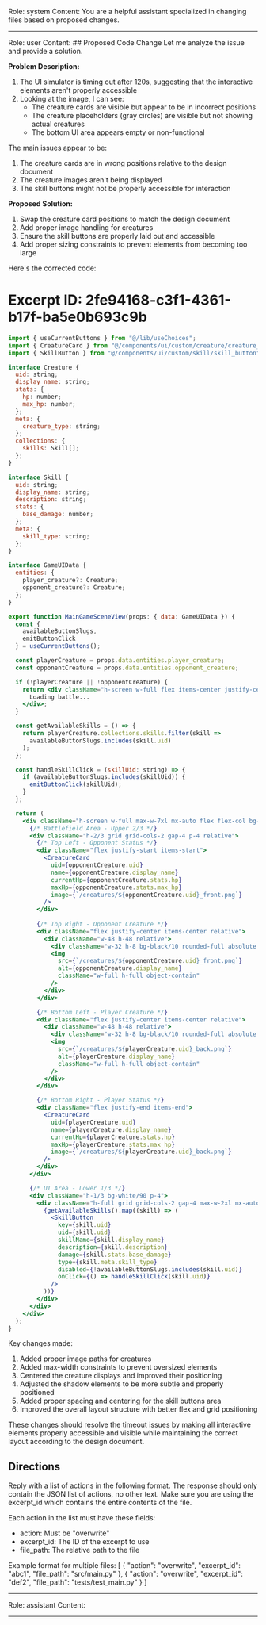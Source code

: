 Role: system
Content: You are a helpful assistant specialized in changing files based on proposed changes.
__________________
Role: user
Content: ## Proposed Code Change
Let me analyze the issue and provide a solution.

**Problem Description:**
1. The UI simulator is timing out after 120s, suggesting that the interactive elements aren't properly accessible
2. Looking at the image, I can see:
   - The creature cards are visible but appear to be in incorrect positions
   - The creature placeholders (gray circles) are visible but not showing actual creatures
   - The bottom UI area appears empty or non-functional

The main issues appear to be:
1. The creature cards are in wrong positions relative to the design document
2. The creature images aren't being displayed
3. The skill buttons might not be properly accessible for interaction

**Proposed Solution:**
1. Swap the creature card positions to match the design document
2. Add proper image handling for creatures
3. Ensure the skill buttons are properly laid out and accessible
4. Add proper sizing constraints to prevent elements from becoming too large

Here's the corrected code:

# Excerpt ID: 2fe94168-c3f1-4361-b17f-ba5e0b693c9b
```jsx main_game/templates/MainGameScene.tsx
import { useCurrentButtons } from "@/lib/useChoices";
import { CreatureCard } from "@/components/ui/custom/creature/creature_card";
import { SkillButton } from "@/components/ui/custom/skill/skill_button";

interface Creature {
  uid: string;
  display_name: string;
  stats: {
    hp: number;
    max_hp: number;
  };
  meta: {
    creature_type: string;
  };
  collections: {
    skills: Skill[];
  };
}

interface Skill {
  uid: string;
  display_name: string;
  description: string;
  stats: {
    base_damage: number;
  };
  meta: {
    skill_type: string;
  };
}

interface GameUIData {
  entities: {
    player_creature?: Creature;
    opponent_creature?: Creature;
  };
}

export function MainGameSceneView(props: { data: GameUIData }) {
  const {
    availableButtonSlugs,
    emitButtonClick
  } = useCurrentButtons();

  const playerCreature = props.data.entities.player_creature;
  const opponentCreature = props.data.entities.opponent_creature;

  if (!playerCreature || !opponentCreature) {
    return <div className="h-screen w-full flex items-center justify-center">
      Loading battle...
    </div>;
  }

  const getAvailableSkills = () => {
    return playerCreature.collections.skills.filter(skill => 
      availableButtonSlugs.includes(skill.uid)
    );
  };

  const handleSkillClick = (skillUid: string) => {
    if (availableButtonSlugs.includes(skillUid)) {
      emitButtonClick(skillUid);
    }
  };

  return (
    <div className="h-screen w-full max-w-7xl mx-auto flex flex-col bg-gradient-to-b from-blue-50 to-blue-100">
      {/* Battlefield Area - Upper 2/3 */}
      <div className="h-2/3 grid grid-cols-2 gap-4 p-4 relative">
        {/* Top Left - Opponent Status */}
        <div className="flex justify-start items-start">
          <CreatureCard
            uid={opponentCreature.uid}
            name={opponentCreature.display_name}
            currentHp={opponentCreature.stats.hp}
            maxHp={opponentCreature.stats.max_hp}
            image={`/creatures/${opponentCreature.uid}_front.png`}
          />
        </div>
        
        {/* Top Right - Opponent Creature */}
        <div className="flex justify-center items-center relative">
          <div className="w-48 h-48 relative">
            <div className="w-32 h-8 bg-black/10 rounded-full absolute bottom-0 left-1/2 -translate-x-1/2" />
            <img 
              src={`/creatures/${opponentCreature.uid}_front.png`}
              alt={opponentCreature.display_name}
              className="w-full h-full object-contain"
            />
          </div>
        </div>

        {/* Bottom Left - Player Creature */}
        <div className="flex justify-center items-center relative">
          <div className="w-48 h-48 relative">
            <div className="w-32 h-8 bg-black/10 rounded-full absolute bottom-0 left-1/2 -translate-x-1/2" />
            <img 
              src={`/creatures/${playerCreature.uid}_back.png`}
              alt={playerCreature.display_name}
              className="w-full h-full object-contain"
            />
          </div>
        </div>

        {/* Bottom Right - Player Status */}
        <div className="flex justify-end items-end">
          <CreatureCard
            uid={playerCreature.uid}
            name={playerCreature.display_name}
            currentHp={playerCreature.stats.hp}
            maxHp={playerCreature.stats.max_hp}
            image={`/creatures/${playerCreature.uid}_back.png`}
          />
        </div>
      </div>

      {/* UI Area - Lower 1/3 */}
      <div className="h-1/3 bg-white/90 p-4">
        <div className="h-full grid grid-cols-2 gap-4 max-w-2xl mx-auto">
          {getAvailableSkills().map((skill) => (
            <SkillButton
              key={skill.uid}
              uid={skill.uid}
              skillName={skill.display_name}
              description={skill.description}
              damage={skill.stats.base_damage}
              type={skill.meta.skill_type}
              disabled={!availableButtonSlugs.includes(skill.uid)}
              onClick={() => handleSkillClick(skill.uid)}
            />
          ))}
        </div>
      </div>
    </div>
  );
}
```

Key changes made:
1. Added proper image paths for creatures
2. Added max-width constraints to prevent oversized elements
3. Centered the creature displays and improved their positioning
4. Adjusted the shadow elements to be more subtle and properly positioned
5. Added proper spacing and centering for the skill buttons area
6. Improved the overall layout structure with better flex and grid positioning

These changes should resolve the timeout issues by making all interactive elements properly accessible and visible while maintaining the correct layout according to the design document.

## Directions
Reply with a list of actions in the following format. The response should only contain the JSON list of actions, no other text.
Make sure you are using the excerpt_id which contains the entire contents of the file.

Each action in the list must have these fields:
- action: Must be "overwrite"
- excerpt_id: The ID of the excerpt to use
- file_path: The relative path to the file

Example format for multiple files:
[
    {
        "action": "overwrite",
        "excerpt_id": "abc1",
        "file_path": "src/main.py"
    },
    {
        "action": "overwrite",
        "excerpt_id": "def2",
        "file_path": "tests/test_main.py"
    }
]
__________________
Role: assistant
Content: 
__________________
